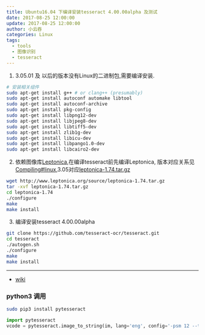 ```yaml
---
title: Ubuntu16.04 下编译安装tesseract 4.00.00alpha 及测试
date: 2017-08-25 12:00:00
update: 2017-08-25 12:00:00
author: 小云吞
categories: Linux
tags: 
  - tools
  - 图像识别
  - tesseract
---
```


1. 3.05.01 及 以后的版本没有Linux的二进制包,需要编译安装.
```bash
# 安装相关组件
sudo apt-get install g++ # or clang++ (presumably)
sudo apt-get install autoconf automake libtool
sudo apt-get install autoconf-archive
sudo apt-get install pkg-config
sudo apt-get install libpng12-dev
sudo apt-get install libjpeg8-dev
sudo apt-get install libtiff5-dev
sudo apt-get install zlib1g-dev
sudo apt-get install libicu-dev
sudo apt-get install libpango1.0-dev
sudo apt-get install libcairo2-dev
```
2. 依赖图像库[Leptonica](http://www.leptonica.org/download.html),在编译tesseract前先编译Leptonica, 版本对应关系见[Compiling#linux](https://github.com/tesseract-ocr/tesseract/wiki/Compiling#linux),3.05对应[leptonica-1.74.tar.gz](http://www.leptonica.org/source/leptonica-1.74.tar.gz)
```bash
wget http://www.leptonica.org/source/leptonica-1.74.tar.gz
tar -xvf leptonica-1.74.tar.gz
cd leptonica-1.74
./configure 
make
make install
```

3. 编译安装tesseract 4.00.00alpha
```bash
git clone https://github.com/tesseract-ocr/tesseract.git
cd tesseract
./autogen.sh
./configure 
make
make install
```
---
- [wiki](https://github.com/tesseract-ocr/tesseract/wiki)
### python3 调用
```bash
sudo pip3 install pytesseract
```
```python
import pytesseract
vcode = pytesseract.image_to_string(im, lang='eng', config='-psm 12 --tessdata-dir /tessdata/')
```
